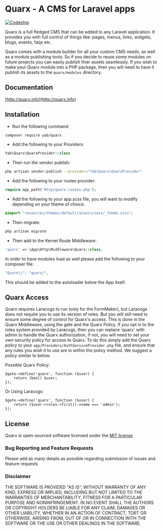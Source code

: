 # Quarx - A CMS for Laravel apps

[![Codeship](https://img.shields.io/codeship/8bf4be00-a7c3-0133-9b26-721682b6b155.svg)](https://github.com/YABhq/Quarx)

Quarx is a full fledged CMS that can be added to any Laravel application. It provides you with full control of things like: pages, menus, links, widgets, blogs, events, faqs etc.

Quarx comes with a module builder for all your custom CMS needs, as well as a module publishing tools. So if you decide to reuse some modules on future projects you can easily publish thier assets seamlessly. If you wish to make your Quarx module into a PHP package, then you will need to have it publish its assets to the `quarx/modules` directory.

## Documentation
[http://quarx.info](http://quarx.info)

## Installation

* Run the following command:

```bash
composer require yab/quarx
```

* Add the following to your Providers:

```php
Yab\Quarx\QuarxProvider::class
```

* Then run the vendor publish:

```bash
php artisan vendor:publish --provider="Yab\Quarx\QuarxProvider"
```

* Add the following to your routes provider:

```php
require app_path('Http/quarx-routes.php');
```

* Add the following to your app.scss file, you will want to modify depending on your theme of choice.

```css
@import "resources/themes/default/assets/sass/_theme.scss";
```

* Then migrate:

```bash
php artisan migrate
```

* Then add to the Kernel Route Middleware:

```php
'quarx' => \App\Http\Middleware\Quarx::class,
```

In order to have modules load as well please add the following to your composer file:
```php
"Quarx\\": "quarx/",
```
This should be added to the autoloader below the App itself.

## Quarx Access

Quarx requires Laracogs to run (only for the FormMaker), but Laracogs does not require you to use its version of roles. But you will still need to ensure some degree of control for Quarx's access. This is done in the Quarx Middleware, using the gate and the Quarx Policy. If you opt in to the roles system provided by Laracogs, then you can replace 'quarx' with admin to handle the Quarx authorization, if not, you will need to set your own security policy for access to Quarx. To do this simply add the Quarx policy to your `app/Providers/AuthServiceProvider.php` file, and ensure that any rules you wish it to use are in within the policy method. We suggest a policy similar to below.

Possible Quarx Policy:
```
$gate->define('quarx', function ($user) {
    return (bool) $user;
});
```

Or Using Laracogs:
```
$gate->define('quarx', function ($user) {
    return ($user->roles->first()->name === 'admin');
});
```

## License

Quarx is open-sourced software licensed under the [MIT license](http://opensource.org/licenses/MIT)

### Bug Reporting and Feature Requests

Please add as many details as possible regarding submission of issues and feature requests

### Disclaimer

THE SOFTWARE IS PROVIDED "AS IS", WITHOUT WARRANTY OF ANY KIND, EXPRESS OR IMPLIED, INCLUDING BUT NOT LIMITED TO THE WARRANTIES OF MERCHANTABILITY, FITNESS FOR A PARTICULAR PURPOSE AND NONINFRINGEMENT. IN NO EVENT SHALL THE AUTHORS OR COPYRIGHT HOLDERS BE LIABLE FOR ANY CLAIM, DAMAGES OR OTHER LIABILITY, WHETHER IN AN ACTION OF CONTRACT, TORT OR OTHERWISE, ARISING FROM, OUT OF OR IN CONNECTION WITH THE SOFTWARE OR THE USE OR OTHER DEALINGS IN THE SOFTWARE.